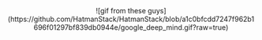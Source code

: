 <div style="text-align: center;">
![gif from these guys](https://github.com/HatmanStack/HatmanStack/blob/a1c0bfcdd7247f962b1696f01297bf839db0944e/google_deep_mind.gif?raw=true)
</div>
<!--
**HatmanStack/HatmanStack** is a ✨ _special_ ✨ repository because its `README.md` (this file) appears on your GitHub profile.

Here are some ideas to get you started:

- 🔭 I’m currently working on ...
- 🌱 I’m currently learning ...
- 👯 I’m looking to collaborate on ...
- 🤔 I’m looking for help with ...
- 💬 Ask me about ...
- 📫 How to reach me: ...
- 😄 Pronouns: ...
- ⚡ Fun fact: ...
-->

